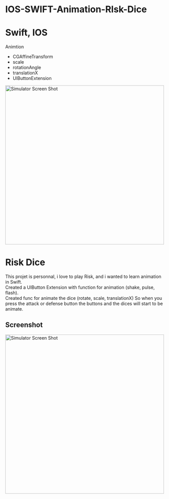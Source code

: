 # IOS-SWIFT-Animation-RIsk-Dice


# Swift, IOS
Animtion

- CGAffineTransform
- scale
- rotationAngle
- translationX
- UIButtonExtension


<img width="500" alt="Simulator Screen Shot" src="https://user-images.githubusercontent.com/56839789/74249053-dcdfce80-4ce8-11ea-9e44-604ec520b230.gif"> 

# Risk Dice

This projet is personnal, i love to play Risk, and i wanted to learn animation in Swift. <br>
Created a UIButton Extension with function for animation (shake, pulse, flash).<br>
Created func for animate the dice (rotate, scale, translationX)
So when you press the attack or defense button the buttons and the dices will start to be animate.<br>




## Screenshot
<img width="500" alt="Simulator Screen Shot" src="https://user-images.githubusercontent.com/56839789/73961378-bdbdf700-490c-11ea-8d87-1d3126063b15.png">



